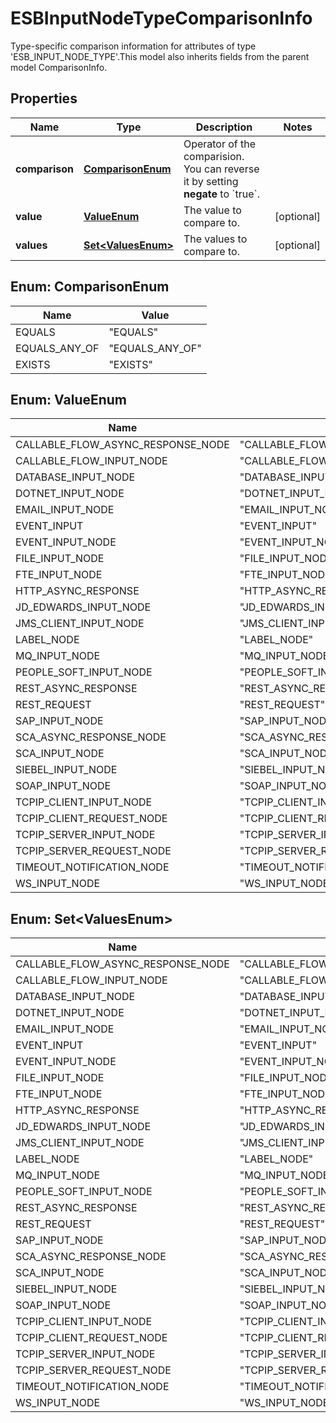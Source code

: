 

# ESBInputNodeTypeComparisonInfo

Type-specific comparison information for attributes of type 'ESB_INPUT_NODE_TYPE'.This model also inherits fields from the parent model ComparisonInfo.

## Properties

| Name | Type | Description | Notes |
|------------ | ------------- | ------------- | -------------|
|**comparison** | [**ComparisonEnum**](#ComparisonEnum) | Operator of the comparision. You can reverse it by setting **negate** to &#x60;true&#x60;. |  |
|**value** | [**ValueEnum**](#ValueEnum) | The value to compare to. |  [optional] |
|**values** | [**Set&lt;ValuesEnum&gt;**](#Set&lt;ValuesEnum&gt;) | The values to compare to. |  [optional] |



## Enum: ComparisonEnum

| Name | Value |
|---- | -----|
| EQUALS | &quot;EQUALS&quot; |
| EQUALS_ANY_OF | &quot;EQUALS_ANY_OF&quot; |
| EXISTS | &quot;EXISTS&quot; |



## Enum: ValueEnum

| Name | Value |
|---- | -----|
| CALLABLE_FLOW_ASYNC_RESPONSE_NODE | &quot;CALLABLE_FLOW_ASYNC_RESPONSE_NODE&quot; |
| CALLABLE_FLOW_INPUT_NODE | &quot;CALLABLE_FLOW_INPUT_NODE&quot; |
| DATABASE_INPUT_NODE | &quot;DATABASE_INPUT_NODE&quot; |
| DOTNET_INPUT_NODE | &quot;DOTNET_INPUT_NODE&quot; |
| EMAIL_INPUT_NODE | &quot;EMAIL_INPUT_NODE&quot; |
| EVENT_INPUT | &quot;EVENT_INPUT&quot; |
| EVENT_INPUT_NODE | &quot;EVENT_INPUT_NODE&quot; |
| FILE_INPUT_NODE | &quot;FILE_INPUT_NODE&quot; |
| FTE_INPUT_NODE | &quot;FTE_INPUT_NODE&quot; |
| HTTP_ASYNC_RESPONSE | &quot;HTTP_ASYNC_RESPONSE&quot; |
| JD_EDWARDS_INPUT_NODE | &quot;JD_EDWARDS_INPUT_NODE&quot; |
| JMS_CLIENT_INPUT_NODE | &quot;JMS_CLIENT_INPUT_NODE&quot; |
| LABEL_NODE | &quot;LABEL_NODE&quot; |
| MQ_INPUT_NODE | &quot;MQ_INPUT_NODE&quot; |
| PEOPLE_SOFT_INPUT_NODE | &quot;PEOPLE_SOFT_INPUT_NODE&quot; |
| REST_ASYNC_RESPONSE | &quot;REST_ASYNC_RESPONSE&quot; |
| REST_REQUEST | &quot;REST_REQUEST&quot; |
| SAP_INPUT_NODE | &quot;SAP_INPUT_NODE&quot; |
| SCA_ASYNC_RESPONSE_NODE | &quot;SCA_ASYNC_RESPONSE_NODE&quot; |
| SCA_INPUT_NODE | &quot;SCA_INPUT_NODE&quot; |
| SIEBEL_INPUT_NODE | &quot;SIEBEL_INPUT_NODE&quot; |
| SOAP_INPUT_NODE | &quot;SOAP_INPUT_NODE&quot; |
| TCPIP_CLIENT_INPUT_NODE | &quot;TCPIP_CLIENT_INPUT_NODE&quot; |
| TCPIP_CLIENT_REQUEST_NODE | &quot;TCPIP_CLIENT_REQUEST_NODE&quot; |
| TCPIP_SERVER_INPUT_NODE | &quot;TCPIP_SERVER_INPUT_NODE&quot; |
| TCPIP_SERVER_REQUEST_NODE | &quot;TCPIP_SERVER_REQUEST_NODE&quot; |
| TIMEOUT_NOTIFICATION_NODE | &quot;TIMEOUT_NOTIFICATION_NODE&quot; |
| WS_INPUT_NODE | &quot;WS_INPUT_NODE&quot; |



## Enum: Set&lt;ValuesEnum&gt;

| Name | Value |
|---- | -----|
| CALLABLE_FLOW_ASYNC_RESPONSE_NODE | &quot;CALLABLE_FLOW_ASYNC_RESPONSE_NODE&quot; |
| CALLABLE_FLOW_INPUT_NODE | &quot;CALLABLE_FLOW_INPUT_NODE&quot; |
| DATABASE_INPUT_NODE | &quot;DATABASE_INPUT_NODE&quot; |
| DOTNET_INPUT_NODE | &quot;DOTNET_INPUT_NODE&quot; |
| EMAIL_INPUT_NODE | &quot;EMAIL_INPUT_NODE&quot; |
| EVENT_INPUT | &quot;EVENT_INPUT&quot; |
| EVENT_INPUT_NODE | &quot;EVENT_INPUT_NODE&quot; |
| FILE_INPUT_NODE | &quot;FILE_INPUT_NODE&quot; |
| FTE_INPUT_NODE | &quot;FTE_INPUT_NODE&quot; |
| HTTP_ASYNC_RESPONSE | &quot;HTTP_ASYNC_RESPONSE&quot; |
| JD_EDWARDS_INPUT_NODE | &quot;JD_EDWARDS_INPUT_NODE&quot; |
| JMS_CLIENT_INPUT_NODE | &quot;JMS_CLIENT_INPUT_NODE&quot; |
| LABEL_NODE | &quot;LABEL_NODE&quot; |
| MQ_INPUT_NODE | &quot;MQ_INPUT_NODE&quot; |
| PEOPLE_SOFT_INPUT_NODE | &quot;PEOPLE_SOFT_INPUT_NODE&quot; |
| REST_ASYNC_RESPONSE | &quot;REST_ASYNC_RESPONSE&quot; |
| REST_REQUEST | &quot;REST_REQUEST&quot; |
| SAP_INPUT_NODE | &quot;SAP_INPUT_NODE&quot; |
| SCA_ASYNC_RESPONSE_NODE | &quot;SCA_ASYNC_RESPONSE_NODE&quot; |
| SCA_INPUT_NODE | &quot;SCA_INPUT_NODE&quot; |
| SIEBEL_INPUT_NODE | &quot;SIEBEL_INPUT_NODE&quot; |
| SOAP_INPUT_NODE | &quot;SOAP_INPUT_NODE&quot; |
| TCPIP_CLIENT_INPUT_NODE | &quot;TCPIP_CLIENT_INPUT_NODE&quot; |
| TCPIP_CLIENT_REQUEST_NODE | &quot;TCPIP_CLIENT_REQUEST_NODE&quot; |
| TCPIP_SERVER_INPUT_NODE | &quot;TCPIP_SERVER_INPUT_NODE&quot; |
| TCPIP_SERVER_REQUEST_NODE | &quot;TCPIP_SERVER_REQUEST_NODE&quot; |
| TIMEOUT_NOTIFICATION_NODE | &quot;TIMEOUT_NOTIFICATION_NODE&quot; |
| WS_INPUT_NODE | &quot;WS_INPUT_NODE&quot; |



